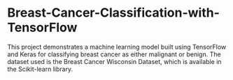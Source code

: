 # Breast-Cancer-Classification-with-TensorFlow
This project demonstrates a machine learning model built using TensorFlow and Keras for classifying breast cancer as either malignant or benign. The dataset used is the Breast Cancer Wisconsin Dataset, which is available in the Scikit-learn library.
